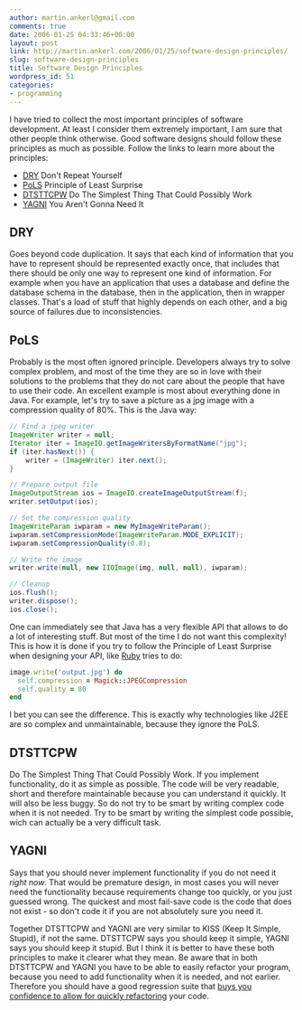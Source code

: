 ```yaml
---
author: martin.ankerl@gmail.com
comments: true
date: 2006-01-25 04:33:46+00:00
layout: post
link: http://martin.ankerl.com/2006/01/25/software-design-principles/
slug: software-design-principles
title: Software Design Principles
wordpress_id: 51
categories:
- programming
---
```


I have tried to collect the most important principles of software development. At least I consider them extremely important, I am sure that other people think otherwise. Good software designs should follow these principles as much as possible. Follow the links to learn more about the principles:

	
  * [DRY](http://www.artima.com/intv/dry.html) Don't Repeat Yourself
  * [PoLS](http://en.wikipedia.org/wiki/Principle_of_least_surprise) Principle of Least Surprise
  * [DTSTTCPW](http://c2.com/cgi/wiki?DoTheSimplestThingThatCouldPossiblyWork) Do The Simplest Thing That Could Possibly Work
  * [YAGNI](http://www.artima.com/weblogs/viewpost.jsp?thread=36529) You Aren't Gonna Need It
	

## DRY

Goes beyond code duplication. It says that each kind of information that you have to represent should be represented exactly once, that includes that there should be only one way to represent one kind of information. For example when you have an application that uses a database and define the database schema in the database, then in the application, then in wrapper classes. That's a load of stuff that highly depends on each other, and a big source of failures due to inconsistencies.

## PoLS

Probably is the most often ignored principle. Developers always try to solve complex problem, and most of the time they are so in love with their solutions to the problems that they do not care about the people that have to use their code. An excellent example is most about everything done in Java. For example, let's try to save a picture as a jpg image with a compression quality of 80%. This is the Java way:

```java
// Find a jpeg writer
ImageWriter writer = null;
Iterator iter = ImageIO.getImageWritersByFormatName("jpg");
if (iter.hasNext()) {
    writer = (ImageWriter) iter.next();
}

// Prepare output file
ImageOutputStream ios = ImageIO.createImageOutputStream(f);
writer.setOutput(ios);

// Set the compression quality
ImageWriteParam iwparam = new MyImageWriteParam();
iwparam.setCompressionMode(ImageWriteParam.MODE_EXPLICIT);
iwparam.setCompressionQuality(0.8);

// Write the image
writer.write(null, new IIOImage(img, null, null), iwparam);

// Cleanup
ios.flush();
writer.dispose();
ios.close();
```

One can immediately see that Java has a very flexible API that allows to do a lot of interesting stuff. But most of the time I do not want this complexity! This is how it is done if you try to follow the Principle of Least Surprise when designing your API, like [Ruby](http://www.ruby-lang.org/en/) tries to do:

```ruby  
image.write('output.jpg') do
  self.compression = Magick::JPEGCompression
  self.quality = 80
end
```

I bet you can see the difference. This is exactly why technologies like J2EE are so complex and unmaintainable, because they ignore the PoLS.


## DTSTTCPW

Do The Simplest Thing That Could Possibly Work. If you implement functionality, do it as simple as possible. The code will be very readable, short and therefore maintainable because you can understand it quickly. It will also be less buggy. So do not try to be smart by writing complex code when it is not needed. Try to be smart by writing the simplest code possible, wich can actually be a very difficult task.


## YAGNI

Says that you should never implement functionality if you do not need it _right now_. That would be premature design, in most cases you will never need the functionality because requirements change too quickly, or you just guessed wrong. The quickest and most fail-save code is the code that does not exist - so don't code it if you are not absolutely sure you need it.

Together DTSTTCPW and YAGNI are very similar to KISS (Keep It Simple, Stupid), if not the same. DTSTTCPW says you should keep it simple, YAGNI says you should keep it stupid. But I think it is better to have these both principles to make it clearer what they mean. Be aware that in both DTSTTCPW and YAGNI you have to be able to easily refactor your program, because you need to add functionality when it is needed, and not earlier. Therefore you should have a good regression suite that [buys you confidence to allow for quickly refactoring](http://www.clarkware.com/articles/JUnitPrimer.html#usage) your code.
